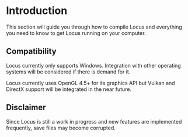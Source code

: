 # Introduction
This section will guide you through how to compile Locus and everything you need to know to get Locus running on your computer. <br>

## Compatibility
Locus currently only supports Windows. Integration with other operating systems will be considered if there is demand for it. 

Locus currently uses OpenGL 4.5+ for its graphics API but Vulkan and DirectX support will be integrated in the near future.

## Disclaimer
Since Locus is still a work in progress and new features are implemented frequently, save files may become corrupted.
